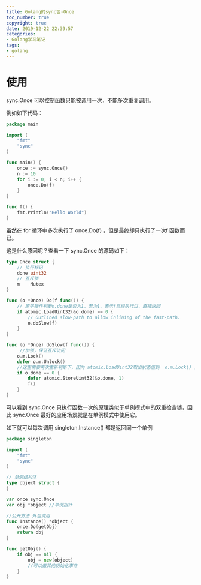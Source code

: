 ```yaml
---
title: Golang的sync包-Once
toc_number: true
copyright: true
date: 2019-12-22 22:39:57
categories:
- Golang学习笔记
tags:
- golang
---
```


# 使用

sync.Once 可以控制函数只能被调用一次，不能多次重复调用。

例如如下代码：

```go
package main

import (
	"fmt"
	"sync"
)

func main() {
	once := sync.Once{}
	n := 10
	for i := 0; i < n; i++ {
		once.Do(f)
	}
}

func f() {
	fmt.Println("Hello World")
}
```

虽然在 for 循环中多次执行了 once.Do(f) ，但是最终却只执行了一次f 函数而已。

<!--more-->

这是什么原因呢？查看一下 sync.Once 的源码如下：

```go
type Once struct {
    // 执行标记
	done uint32
    // 互斥锁
	m    Mutex
}

func (o *Once) Do(f func()) {
    // 原子操作判断o.done是否为1，若为1，表示f已经执行过，直接返回
	if atomic.LoadUint32(&o.done) == 0 {
		// Outlined slow-path to allow inlining of the fast-path.
		o.doSlow(f)
	}
}

func (o *Once) doSlow(f func()) {
     //加锁，保证互斥访问
	o.m.Lock()
	defer o.m.Unlock()
    //这里需要再次重新判断下，因为 atomic.LoadUint32取出状态值到  o.m.Lock() 之间是有可能存在其它gotoutine改变status的状态值的
	if o.done == 0 {
		defer atomic.StoreUint32(&o.done, 1)
		f()
	}
}
```

可以看到 sync.Once 只执行函数一次的原理类似于单例模式中的双重检查锁，因此 sync.Once 最好的应用场景就是在单例模式中使用它。

如下就可以每次调用 singleton.Instance() 都是返回同一个单例

```go
package singleton

import (
    "fmt"
    "sync"
)

// 单例结构体
type object struct {
}

var once sync.Once
var obj *object //单例指针

//公开方法 外包调用
func Instance() *object {
    once.Do(getObj)
    return obj
}

func getObj() {
    if obj == nil {
        obj = new(object)
        //可以做其他初始化事件
    }
}
```


